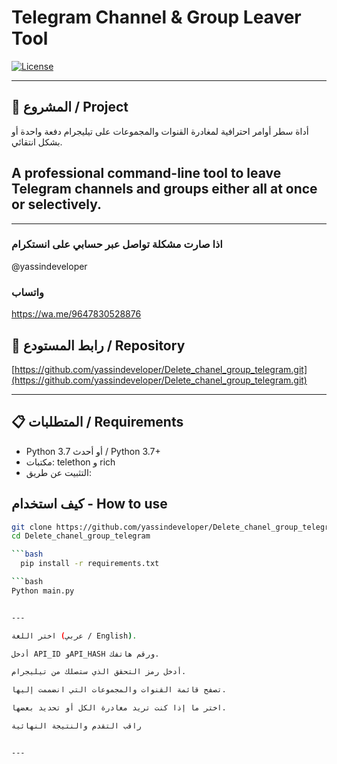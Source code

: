 # Telegram Channel & Group Leaver Tool

[![License](https://img.shields.io/badge/license-MIT-blue.svg)](LICENSE)

---
## 📌 المشروع / Project

أداة سطر أوامر احترافية لمغادرة القنوات والمجموعات على تيليجرام دفعة واحدة أو بشكل انتقائي.

## A professional command-line tool to leave Telegram channels and groups either all at once or selectively.

---
### اذا صارت مشكلة تواصل عبر حسابي على انستكرام 
@yassindeveloper
### واتساب 
https://wa.me/9647830528876

## 🔗 رابط المستودع / Repository

[https://github.com/yassindeveloper/Delete_chanel_group_telegram.git](https://github.com/yassindeveloper/Delete_chanel_group_telegram.git)

---

## 📋 المتطلبات / Requirements

- Python 3.7 أو أحدث / Python 3.7+
- مكتبات: telethon و rich
- التثبيت عن طريق:
  

## كيف استخدام - How to use
```bash
git clone https://github.com/yassindeveloper/Delete_chanel_group_telegram.git
cd Delete_chanel_group_telegram

```bash
  pip install -r requirements.txt

```bash
Python main.py


---

اختر اللغة (عربي / English).

أدخل API_ID وAPI_HASH ورقم هاتفك.

أدخل رمز التحقق الذي ستصلك من تيليجرام.

تصفح قائمة القنوات والمجموعات التي انضممت إليها.

اختر ما إذا كنت تريد مغادرة الكل أو تحديد بعضها.

راقب التقدم والنتيجة النهائية


---
